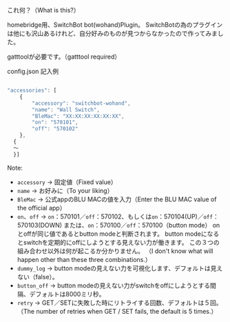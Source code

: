 これ何？（What is this?）

homebridge用、SwitchBot bot(wohand)Plugin。
SwitchBotの為のプラグインは他にも沢山あるけれど、自分好みのものが見つからなかったので作ってみました。

gatttoolが必要です。（gatttool required）

config.json 記入例
```js

"accessories": [
    {
        "accessory": "switchbot-wohand",
        "name": "Wall Switch",
        "BleMac": "XX:XX:XX:XX:XX:XX",
        "on": "570101",
        "off": "570102"
    },
  {
  ～
  }]
```

Note:
* `accessory` → 固定値（Fixed value）
* `name` → お好みに（To your liking）
* `BleMac` → 公式appのBLU MACの値を入力（Enter the BLU MAC value of the official app）
* `on`、`off` → `on`：570101／`off`：570102、もしくは`on`：570104(UP)／`off`：570103(DOWN)
または、`on`：570100／`off`：570100（button mode）
onとoffが同じ値であるとbutton modeと判断されます。
button modeになるとswitchを定期的にoffにしようとする見えない力が働きます。
この３つの組み合わせ以外は何が起こるか分かりません。
（I don't know what will happen other than these three combinations.）
* `dummy_log` → button modeの見えない力を可視化します、デフォルトは見えない（false）。
* `button_off` → button modeの見えない力がswitchをoffにしようとする間隔、デフォルトは8000ミリ秒。
* `retry` → GET／SETに失敗した時にリトライする回数、デフォルトは５回。（The number of retries when GET / SET fails, the default is 5 times.）
